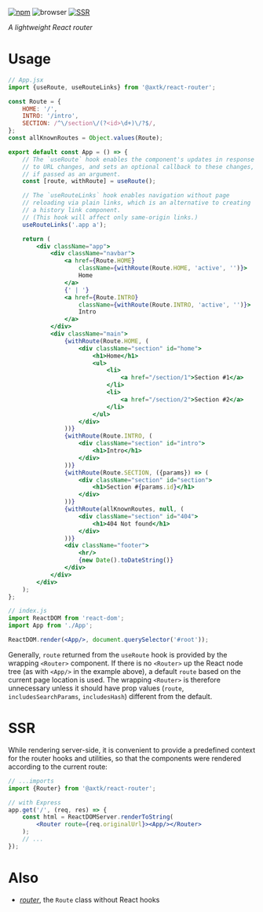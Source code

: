 [![npm](https://img.shields.io/npm/v/@axtk/react-router?labelColor=royalblue&color=royalblue&style=flat-square)](https://www.npmjs.com/package/@axtk/react-router)
![browser](https://img.shields.io/badge/browser-✓-blue?labelColor=dodgerblue&color=dodgerblue&style=flat-square)
[![SSR](https://img.shields.io/badge/SSR-✓-blue?labelColor=dodgerblue&color=dodgerblue&style=flat-square)](#ssr)

*A lightweight React router*

# Usage

```jsx
// App.jsx
import {useRoute, useRouteLinks} from '@axtk/react-router';

const Route = {
    HOME: '/',
    INTRO: '/intro',
    SECTION: /^\/section\/(?<id>\d+)\/?$/,
};
const allKnownRoutes = Object.values(Route);

export default const App = () => {
    // The `useRoute` hook enables the component's updates in response
    // to URL changes, and sets an optional callback to these changes,
    // if passed as an argument.
    const [route, withRoute] = useRoute();

    // The `useRouteLinks` hook enables navigation without page
    // reloading via plain links, which is an alternative to creating
    // a history link component.
    // (This hook will affect only same-origin links.)
    useRouteLinks('.app a');

    return (
        <div className="app">
            <div className="navbar">
                <a href={Route.HOME}
                    className={withRoute(Route.HOME, 'active', '')}>
                    Home
                </a>
                {' | '}
                <a href={Route.INTRO}
                    className={withRoute(Route.INTRO, 'active', '')}>
                    Intro
                </a>
            </div>
            <div className="main">
                {withRoute(Route.HOME, (
                    <div className="section" id="home">
                        <h1>Home</h1>
                        <ul>
                            <li>
                                <a href="/section/1">Section #1</a>
                            </li>
                            <li>
                                <a href="/section/2">Section #2</a>
                            </li>
                        </ul>
                    </div>
                ))}
                {withRoute(Route.INTRO, (
                    <div className="section" id="intro">
                        <h1>Intro</h1>
                    </div>
                ))}
                {withRoute(Route.SECTION, ({params}) => (
                    <div className="section" id="section">
                        <h1>Section #{params.id}</h1>
                    </div>
                ))}
                {withRoute(allKnownRoutes, null, (
                    <div className="section" id="404">
                        <h1>404 Not found</h1>
                    </div>
                ))}
                <div className="footer">
                    <hr/>
                    {new Date().toDateString()}
                </div>
            </div>
        </div>
    );
};
```

```jsx
// index.js
import ReactDOM from 'react-dom';
import App from './App';

ReactDOM.render(<App/>, document.querySelector('#root'));
```

Generally, `route` returned from the `useRoute` hook is provided by the wrapping `<Router>` component. If there is no `<Router>` up the React node tree (as with `<App/>` in the example above), a default `route` based on the current page location is used. The wrapping `<Router>` is therefore unnecessary unless it should have prop values (`route`, `includesSearchParams`, `includesHash`) different from the default.

# SSR

While rendering server-side, it is convenient to provide a predefined context for the router hooks and utilities, so that the components were rendered according to the current route:

```jsx
// ...imports
import {Router} from '@axtk/react-router';

// with Express
app.get('/', (req, res) => {
    const html = ReactDOMServer.renderToString(
        <Router route={req.originalUrl}><App/></Router>
    );
    // ...
});
```

# Also

- *[router](https://github.com/axtk/router)*, the `Route` class without React hooks
